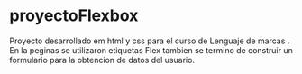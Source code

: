 # proyectoFlexbox
Proyecto desarrollado em html y css para el curso de Lenguaje de marcas .
En la peginas se utilizaron etiquetas Flex
tambien se termino de construir un formulario para la obtencion de datos del usuario.
